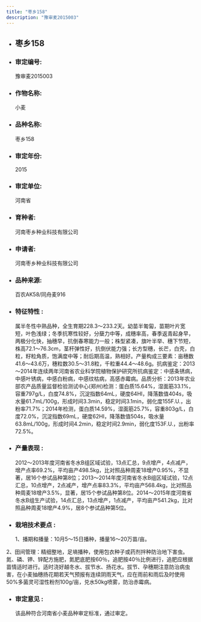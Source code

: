 ```yaml
---
title: "枣乡158"
description: "豫审麦2015003"
---
```

* ## 枣乡158
* ###  审定编号:  
   豫审麦2015003

*  ### 作物名称:  
   小麦

*   ###  品种名称: 
    枣乡158

*   ### 审定年份: 
    2015

*   ### 审定单位:  
    河南省

*   ### 育种者:  
    河南枣乡种业科技有限公司

*   ### 申请者:  
    河南枣乡种业科技有限公司

*   ### 品种来源:  
    百农AK58/同舟麦916

*   ### 特征特性 : 
    属半冬性中熟品种，全生育期228.3～233.2天。幼苗半匍匐，苗期叶片宽短，叶色浅绿；冬季抗寒性较好，分蘖力中等，成穗率高，春季返青起身早，两极分化快，抽穗早，抗倒春寒能力一般；株型紧凑，旗叶半举、穗下节短，株高72.1～76.3cm，茎秆弹性好，抗倒伏能力强；长方型穗，长芒，白壳，白粒，籽粒角质，饱满度中等；耐后期高温，熟相好。产量构成三要素：亩穗数41.6～43.6万，穗粒数30.5～31.8粒，千粒重44.4～48.6g。抗病鉴定：2013～2014年连续两年河南省农业科学院植物保护研究所抗病鉴定：中感条锈病，中感叶锈病，中感白粉病，中感纹枯病，高感赤霉病。品质分析：2013年农业部农产品质量监督检验测试中心(郑州)检测：蛋白质15.64%，湿面筋33.1%，容重797g/L，白度74.8%，沉淀指数64mL，硬度64HI，降落数值404s，吸水量61.7mL/100g，形成时间3.3min，稳定时间3.1min，弱化度155F.U.，出粉率71.7%；2014年检测，蛋白质14.59%，湿面筋25.7%，容重803g/L，白度72.0%，沉淀指数69mL，硬度62HI，降落数值504s，吸水量63.8mL/100g，形成时间4.2min，稳定时间2.9min，弱化度153F.U.，出粉率72.5%。

*   ### 产量表现 : 
    2012～2013年度河南省冬水B组区域试验，13点汇总，9点增产，4点减产，增产点率69.2%，平均亩产498.5kg，比对照品种周麦18增产0.95%，不显著，居16个参试品种第8位；2013～2014年度河南省冬水B组区域试验，12点汇总，10点增产，2点减产，增产点率83.3%，平均亩产568.4kg，比对照品种周麦18增产3.5%，显著，居15个参试品种第8位。2014～2015年度河南省冬水B组生产试验，14点汇总，13点增产，1点减产，平均亩产541.2kg，比对照品种周麦18增产4.9%，居8个参试品种第5位。

*   ### 栽培技术要点 : 
    1、播期和播量：10月5～15日播种，播量16～20万苗/亩。
2、田间管理：精细整地，足墒播种，使用包衣种子或药剂拌种防治地下害虫。氮、磷、钾、锌配方施肥，氮肥底肥按60％，追肥按40％比例进行，追肥应根据苗情适时进行。适时浇好越冬水、拔节水、扬花水。拔节、孕穗期注意防治病虫害，在小麦抽穗扬花期若天气预报有连续阴雨天气，应在雨前和雨后及时使用50%多菌灵可湿性粉剂100g/亩，兑水50kg喷雾，防治赤霉病。


*   ### 审定意见 : 
    该品种符合河南省小麦品种审定标准，通过审定。
